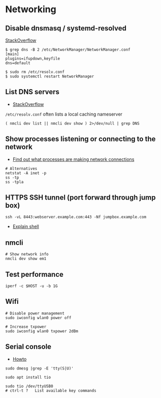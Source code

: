 # Networking

## Disable dnsmasq / systemd-resolved

[StackOverflow](https://askubuntu.com/a/907249)

```
$ grep dns -B 2 /etc/NetworkManager/NetworkManager.conf
[main]
plugins=ifupdown,keyfile
dns=default

$ sudo rm /etc/resolv.conf
$ sudo systemctl restart NetworkManager
```

## List DNS servers

* [StackOverflow](https://unix.stackexchange.com/a/77633)

`/etc/resolv.conf` often lists a local caching nameserver

```
( nmcli dev list || nmcli dev show ) 2>/dev/null | grep DNS
```

## Show processes listening or connecting to the network

* [Find out what processes are making network connections](https://shallowsky.com/blog/linux/monitor-net-connections.html)

```
# Alternatives
netstat -A inet -p
ss -tp
ss -tpla
```

## HTTPS SSH tunnel (port forward through jump box)

```
ssh -vL 8443:webserver.example.com:443 -Nf jumpbox.example.com
```
* [Explain shell](https://explainshell.com/explain?cmd=ssh++-vL+8443%3Awebserver.example.com%3A443+-Nf+jumpbox.example.com)

## nmcli

```
# Show network info
nmcli dev show em1
```

## Test performance
```
iperf -c $HOST -u -b 1G
```

## Wifi
```
# Disable power management
sudo iwconfig wlan0 power off

# Increase txpower
sudo iwconfig wlan0 txpower 2dBm
```

## Serial console

* [Howto](https://opensource.com/article/20/5/tio-linux)

```
sudo dmesg |grep -E 'tty(S|U)'

sudo apt install tio

sudo tio /dev/ttyUSB0
# ctrl-t ?   List available key commands
```
